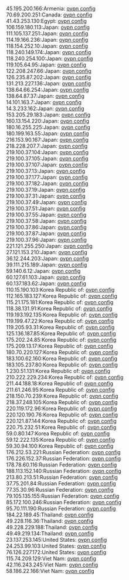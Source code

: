 45.195.200.166:Armenia: [ovpn config](vpn/45_195_200_166.ovpn)  
70.69.200.251:Canada: [ovpn config](vpn/70_69_200_251.ovpn)  
41.43.253.130:Egypt: [ovpn config](vpn/41_43_253_130.ovpn)  
106.159.180.113:Japan: [ovpn config](vpn/106_159_180_113.ovpn)  
111.105.137.251:Japan: [ovpn config](vpn/111_105_137_251.ovpn)  
114.19.166.236:Japan: [ovpn config](vpn/114_19_166_236.ovpn)  
118.154.252.10:Japan: [ovpn config](vpn/118_154_252_10.ovpn)  
118.240.149.174:Japan: [ovpn config](vpn/118_240_149_174.ovpn)  
118.240.254.100:Japan: [ovpn config](vpn/118_240_254_100.ovpn)  
119.105.64.95:Japan: [ovpn config](vpn/119_105_64_95.ovpn)  
122.208.247.66:Japan: [ovpn config](vpn/122_208_247_66.ovpn)  
126.235.87.202:Japan: [ovpn config](vpn/126_235_87_202.ovpn)  
131.213.227.136:Japan: [ovpn config](vpn/131_213_227_136.ovpn)  
138.64.66.254:Japan: [ovpn config](vpn/138_64_66_254.ovpn)  
138.64.87.37:Japan: [ovpn config](vpn/138_64_87_37.ovpn)  
14.101.163.7:Japan: [ovpn config](vpn/14_101_163_7.ovpn)  
14.3.233.162:Japan: [ovpn config](vpn/14_3_233_162.ovpn)  
153.205.29.183:Japan: [ovpn config](vpn/153_205_29_183.ovpn)  
160.13.154.220:Japan: [ovpn config](vpn/160_13_154_220.ovpn)  
180.16.255.225:Japan: [ovpn config](vpn/180_16_255_225.ovpn)  
180.199.163.55:Japan: [ovpn config](vpn/180_199_163_55.ovpn)  
216.153.90.167:Japan: [ovpn config](vpn/216_153_90_167.ovpn)  
218.228.207.7:Japan: [ovpn config](vpn/218_228_207_7.ovpn)  
219.100.37.104:Japan: [ovpn config](vpn/219_100_37_104.ovpn)  
219.100.37.105:Japan: [ovpn config](vpn/219_100_37_105.ovpn)  
219.100.37.107:Japan: [ovpn config](vpn/219_100_37_107.ovpn)  
219.100.37.13:Japan: [ovpn config](vpn/219_100_37_13.ovpn)  
219.100.37.177:Japan: [ovpn config](vpn/219_100_37_177.ovpn)  
219.100.37.182:Japan: [ovpn config](vpn/219_100_37_182.ovpn)  
219.100.37.19:Japan: [ovpn config](vpn/219_100_37_19.ovpn)  
219.100.37.31:Japan: [ovpn config](vpn/219_100_37_31.ovpn)  
219.100.37.49:Japan: [ovpn config](vpn/219_100_37_49.ovpn)  
219.100.37.51:Japan: [ovpn config](vpn/219_100_37_51.ovpn)  
219.100.37.55:Japan: [ovpn config](vpn/219_100_37_55.ovpn)  
219.100.37.58:Japan: [ovpn config](vpn/219_100_37_58.ovpn)  
219.100.37.86:Japan: [ovpn config](vpn/219_100_37_86.ovpn)  
219.100.37.87:Japan: [ovpn config](vpn/219_100_37_87.ovpn)  
219.100.37.96:Japan: [ovpn config](vpn/219_100_37_96.ovpn)  
221.121.255.250:Japan: [ovpn config](vpn/221_121_255_250.ovpn)  
27.121.153.210:Japan: [ovpn config](vpn/27_121_153_210.ovpn)  
36.12.244.203:Japan: [ovpn config](vpn/36_12_244_203.ovpn)  
39.111.215.189:Japan: [ovpn config](vpn/39_111_215_189.ovpn)  
59.140.6.12:Japan: [ovpn config](vpn/59_140_6_12.ovpn)  
60.127.61.103:Japan: [ovpn config](vpn/60_127_61_103.ovpn)  
60.137.183.62:Japan: [ovpn config](vpn/60_137_183_62.ovpn)  
110.15.190.103:Korea Republic of: [ovpn config](vpn/110_15_190_103.ovpn)  
112.165.183.127:Korea Republic of: [ovpn config](vpn/112_165_183_127.ovpn)  
115.21.175.181:Korea Republic of: [ovpn config](vpn/115_21_175_181.ovpn)  
118.38.131.91:Korea Republic of: [ovpn config](vpn/118_38_131_91.ovpn)  
119.193.192.135:Korea Republic of: [ovpn config](vpn/119_193_192_135.ovpn)  
119.199.47.22:Korea Republic of: [ovpn config](vpn/119_199_47_22.ovpn)  
119.205.93.31:Korea Republic of: [ovpn config](vpn/119_205_93_31.ovpn)  
125.136.187.85:Korea Republic of: [ovpn config](vpn/125_136_187_85.ovpn)  
175.202.24.85:Korea Republic of: [ovpn config](vpn/175_202_24_85.ovpn)  
175.209.13.17:Korea Republic of: [ovpn config](vpn/175_209_13_17.ovpn)  
180.70.220.127:Korea Republic of: [ovpn config](vpn/180_70_220_127.ovpn)  
183.100.62.160:Korea Republic of: [ovpn config](vpn/183_100_62_160.ovpn)  
183.105.237.80:Korea Republic of: [ovpn config](vpn/183_105_237_80.ovpn)  
1.230.51.131:Korea Republic of: [ovpn config](vpn/1_230_51_131.ovpn)  
210.222.229.234:Korea Republic of: [ovpn config](vpn/210_222_229_234.ovpn)  
211.44.188.18:Korea Republic of: [ovpn config](vpn/211_44_188_18.ovpn)  
211.61.246.95:Korea Republic of: [ovpn config](vpn/211_61_246_95.ovpn)  
218.150.70.239:Korea Republic of: [ovpn config](vpn/218_150_70_239.ovpn)  
218.37.248.105:Korea Republic of: [ovpn config](vpn/218_37_248_105.ovpn)  
220.119.172.96:Korea Republic of: [ovpn config](vpn/220_119_172_96.ovpn)  
220.120.190.76:Korea Republic of: [ovpn config](vpn/220_120_190_76.ovpn)  
220.121.87.144:Korea Republic of: [ovpn config](vpn/220_121_87_144.ovpn)  
220.75.232.51:Korea Republic of: [ovpn config](vpn/220_75_232_51.ovpn)  
59.0.80.147:Korea Republic of: [ovpn config](vpn/59_0_80_147.ovpn)  
59.12.222.135:Korea Republic of: [ovpn config](vpn/59_12_222_135.ovpn)  
59.30.94.100:Korea Republic of: [ovpn config](vpn/59_30_94_100.ovpn)  
176.212.53.221:Russian Federation: [ovpn config](vpn/176_212_53_221.ovpn)  
176.226.152.37:Russian Federation: [ovpn config](vpn/176_226_152_37.ovpn)  
178.78.60.116:Russian Federation: [ovpn config](vpn/178_78_60_116.ovpn)  
188.113.152.140:Russian Federation: [ovpn config](vpn/188_113_152_140.ovpn)  
213.80.213.51:Russian Federation: [ovpn config](vpn/213_80_213_51.ovpn)  
37.75.201.84:Russian Federation: [ovpn config](vpn/37_75_201_84.ovpn)  
77.35.30.96:Russian Federation: [ovpn config](vpn/77_35_30_96.ovpn)  
79.105.135.155:Russian Federation: [ovpn config](vpn/79_105_135_155.ovpn)  
85.172.100.246:Russian Federation: [ovpn config](vpn/85_172_100_246.ovpn)  
95.70.111.190:Russian Federation: [ovpn config](vpn/95_70_111_190.ovpn)  
184.22.189.45:Thailand: [ovpn config](vpn/184_22_189_45.ovpn)  
49.228.116.36:Thailand: [ovpn config](vpn/49_228_116_36.ovpn)  
49.228.229.188:Thailand: [ovpn config](vpn/49_228_229_188.ovpn)  
49.49.219.134:Thailand: [ovpn config](vpn/49_49_219_134.ovpn)  
23.137.253.145:United States: [ovpn config](vpn/23_137_253_145.ovpn)  
24.253.99.103:United States: [ovpn config](vpn/24_253_99_103.ovpn)  
76.126.227.172:United States: [ovpn config](vpn/76_126_227_172.ovpn)  
115.74.209.129:Viet Nam: [ovpn config](vpn/115_74_209_129.ovpn)  
42.116.243.245:Viet Nam: [ovpn config](vpn/42_116_243_245.ovpn)  
58.186.22.166:Viet Nam: [ovpn config](vpn/58_186_22_166.ovpn)  
